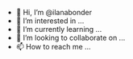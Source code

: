 - 👋 Hi, I’m @ilanabonder
- 👀 I’m interested in ...
- 🌱 I’m currently learning ...
- 💞️ I’m looking to collaborate on ...
- 📫 How to reach me ...

<!---
ilanabonder/ilanabonder is a ✨ special ✨ repository because its `README.md` (this file) appears on your GitHub profile.
You can click the Preview link to take a look at your changes.
--->
